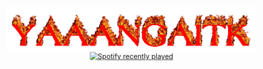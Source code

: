 <div align="center"> <img src="https://raw.githubusercontent.com/levraiyaaangaitk/levraiyaaangaitk/refs/heads/main/cooltext492657056188277.gif"  /> </div>

<div align="center">
  <a href="https://open.spotify.com/user/x79rwqybhaavrhj6nnmnq1hnh">
    <img src="https://spotify-recently-played-readme.vercel.app/api?user=x79rwqybhaavrhj6nnmnq1hnh&count=5" alt="Spotify recently played"  />
  </a>
</div>
